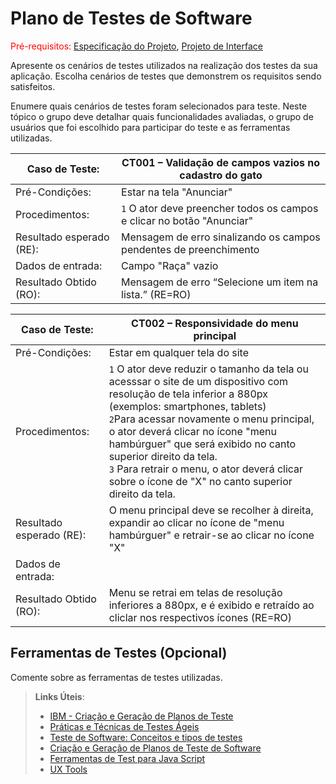 # Plano de Testes de Software

<span style="color:red">Pré-requisitos: <a href="2-Especificação do Projeto.md"> Especificação do Projeto</a></span>, <a href="3-Projeto de Interface.md"> Projeto de Interface</a>

Apresente os cenários de testes utilizados na realização dos testes da sua aplicação. Escolha cenários de testes que demonstrem os requisitos sendo satisfeitos.

Enumere quais cenários de testes foram selecionados para teste. Neste tópico o grupo deve detalhar quais funcionalidades avaliadas, o grupo de usuários que foi escolhido para participar do teste e as ferramentas utilizadas.

|Caso de Teste: |CT001 – Validação de campos vazios no cadastro do gato|
|------|-----------------------------------------|
|Pré-Condições: |Estar na tela "Anunciar"|
|Procedimentos: |`1` O ator deve preencher todos os campos e clicar no botão "Anunciar"|
|Resultado esperado (RE): |Mensagem de erro sinalizando os campos pendentes de preenchimento|
|Dados de entrada: |Campo "Raça" vazio|
|Resultado Obtido (RO): |Mensagem de erro “Selecione um item na lista.”  (RE=RO) |

|Caso de Teste: |CT002 – Responsividade do menu principal|
|------|-----------------------------------------|
|Pré-Condições: |Estar em qualquer tela do site|
|Procedimentos: |`1` O ator deve reduzir o tamanho da tela ou acesssar o site de um dispositivo com resolução de tela inferior a 880px (exemplos: smartphones, tablets) <br> `2`Para acessar novamente o menu principal, o ator deverá clicar no ícone "menu hambúrguer" que será exibido no canto superior direito da tela.<br>`3` Para retrair o menu, o ator deverá clicar sobre o ícone de "X" no canto superior direito da tela.|
|Resultado esperado (RE): |O menu principal deve se recolher à direita, expandir ao clicar no ícone de "menu hambúrguer" e retrair-se ao clicar no ícone "X"|
|Dados de entrada: |    |
|Resultado Obtido (RO): |Menu se retrai em telas de resolução inferiores a 880px, e é exibido e retraído ao cliclar nos respectivos ícones (RE=RO) |
 
## Ferramentas de Testes (Opcional)

Comente sobre as ferramentas de testes utilizadas.
 
> **Links Úteis**:
> - [IBM - Criação e Geração de Planos de Teste](https://www.ibm.com/developerworks/br/local/rational/criacao_geracao_planos_testes_software/index.html)
> - [Práticas e Técnicas de Testes Ágeis](http://assiste.serpro.gov.br/serproagil/Apresenta/slides.pdf)
> -  [Teste de Software: Conceitos e tipos de testes](https://blog.onedaytesting.com.br/teste-de-software/)
> - [Criação e Geração de Planos de Teste de Software](https://www.ibm.com/developerworks/br/local/rational/criacao_geracao_planos_testes_software/index.html)
> - [Ferramentas de Test para Java Script](https://geekflare.com/javascript-unit-testing/)
> - [UX Tools](https://uxdesign.cc/ux-user-research-and-user-testing-tools-2d339d379dc7)
